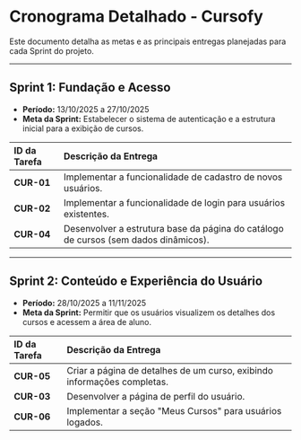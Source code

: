 # Cronograma Detalhado - Cursofy

Este documento detalha as metas e as principais entregas planejadas para cada Sprint do projeto.

---

## Sprint 1: Fundação e Acesso
- **Período:** 13/10/2025 a 27/10/2025
- **Meta da Sprint:** Estabelecer o sistema de autenticação e a estrutura inicial para a exibição de cursos.

| ID da Tarefa | Descrição da Entrega |
| :--- | :--- |
| **CUR-01** | Implementar a funcionalidade de cadastro de novos usuários. |
| **CUR-02** | Implementar a funcionalidade de login para usuários existentes. |
| **CUR-04** | Desenvolver a estrutura base da página do catálogo de cursos (sem dados dinâmicos). |

---

## Sprint 2: Conteúdo e Experiência do Usuário
- **Período:** 28/10/2025 a 11/11/2025
- **Meta da Sprint:** Permitir que os usuários visualizem os detalhes dos cursos e acessem a área de aluno.

| ID da Tarefa | Descrição da Entrega |
| :--- | :--- |
| **CUR-05** | Criar a página de detalhes de um curso, exibindo informações completas. |
| **CUR-03** | Desenvolver a página de perfil do usuário. |
| **CUR-06** | Implementar a seção "Meus Cursos" para usuários logados. |